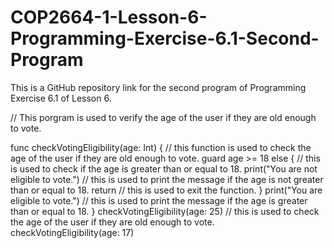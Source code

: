 # COP2664-1-Lesson-6-Programming-Exercise-6.1-Second-Program
This is a GitHub repository link for the second program of Programming Exercise 6.1 of Lesson 6.

// This porgram is used to verify the age of the user if they are old enough to vote.

func checkVotingEligibility(age: Int) { // this function is used to check the age of the user if they are old enough to vote.
  guard age >= 18 else { // this is used to check if the age is greater than or equal to 18.
    print("You are not eligible to vote.") // this is used to print the message if the age is not greater than or equal to 18.
    return // this is used to exit the function.
  }
  print("You are eligible to vote.") // this is used to print the message if the age is greater than or equal to 18.
}
checkVotingEligibility(age: 25) // this is used to check the age of the user if they are old enough to vote.
checkVotingEligibility(age: 17)
